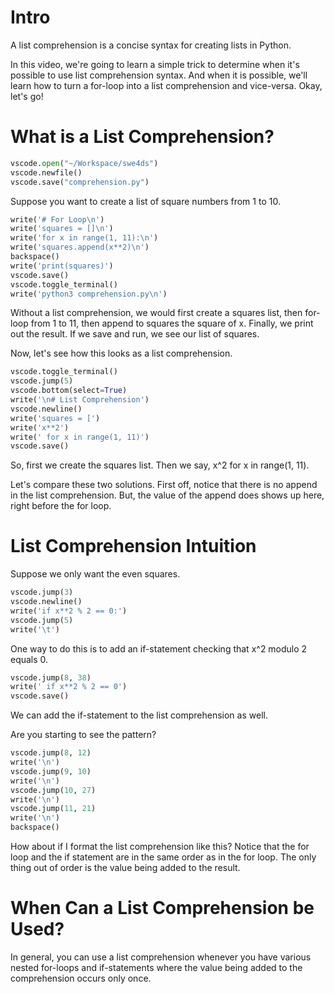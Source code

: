 # Intro

A list comprehension is a concise syntax for creating lists in Python.

In this video, we're going to learn a simple trick to determine when it's possible to use list comprehension syntax. And when it is possible, we'll learn how to turn a for-loop into a list comprehension and vice-versa. Okay, let's go!

# What is a List Comprehension?

```python codeanim
vscode.open("~/Workspace/swe4ds")
vscode.newfile()
vscode.save("comprehension.py")
```

Suppose you want to create a list of square numbers from 1 to 10.

```python codeanim
write('# For Loop\n')
write('squares = []\n')
write('for x in range(1, 11):\n')
write('squares.append(x**2)\n')
backspace()
write('print(squares)')
vscode.save()
vscode.toggle_terminal()
write('python3 comprehension.py\n')
```

Without a list comprehension, we would first create a squares list, then for-loop from 1 to 11, then append to squares the square of x. Finally, we print out the result. If we save and run, we see our list of squares.

Now, let's see how this looks as a list comprehension.

```python codeanim
vscode.toggle_terminal()
vscode.jump(5)
vscode.bottom(select=True)
write('\n# List Comprehension')
vscode.newline()
write('squares = [')
write('x**2')
write(' for x in range(1, 11)')
vscode.save()
```

So, first we create the squares list. Then we say, x^2 for x in range(1, 11).

Let's compare these two solutions. First off, notice that there is no append in the list comprehension. But, the value of the append does shows up here, right before the for loop.

# List Comprehension Intuition

Suppose we only want the even squares.

```python codeanim loop-if
vscode.jump(3)
vscode.newline()
write('if x**2 % 2 == 0:')
vscode.jump(5)
write('\t')
```

One way to do this is to add an if-statement checking that x^2 modulo 2 equals 0.

```python codeanim comp-if
vscode.jump(8, 38)
write(' if x**2 % 2 == 0')
vscode.save()
```

We can add the if-statement to the list comprehension as well.

Are you starting to see the pattern?

```python codeanim comp-format
vscode.jump(8, 12)
write('\n')
vscode.jump(9, 10)
write('\n')
vscode.jump(10, 27)
write('\n')
vscode.jump(11, 21)
write('\n')
backspace()
```

How about if I format the list comprehension like this? Notice that the for loop and the if statement are in the same order as in the for loop. The only thing out of order is the value being added to the result.

# When Can a List Comprehension be Used?

In general, you can use a list comprehension whenever you have various nested for-loops and if-statements where the value being added to the comprehension occurs only once.
